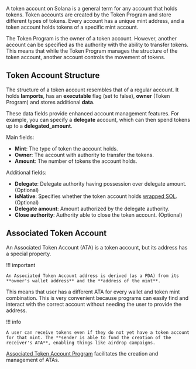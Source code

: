 A token account on Solana is a general term for any account that holds tokens. Token accounts are created by the Token Program and store different types of tokens. Every account has a unique mint address, and a token account holds tokens of a specific mint account.

The Token Program is the owner of a token account. However, another account can be specified as the authority with the ability to transfer tokens. This means that while the Token Program manages the structure of the token account, another account controls the movement of tokens.

## Token Account Structure

The structure of a token account resembles that of a regular account. It holds **lamports**, has an **executable** flag (set to false), **owner** (Token Program) and stores additional **data**.

These data fields provide enhanced account management features. For example, you can specify a **delegate** account, which can then spend tokens up to a **delegated_amount**.

Main fields:

- **Mint**: The type of token the account holds.
- **Owner**: The account with authority to transfer the tokens.
- **Amount**: The number of tokens the account holds.

Additional fields:

- **Delegate**: Delegate authority having possession over delegate amount. (Optional)
- **IsNative**: Specifies whether the token account holds [wrapped SOL](https://spl.solana.com/token#wrapping-sol). (Optional)
- **Delegate amount**: Amount authorized by the delegate authority.
- **Close authority**: Authority able to close the token account. (Optional)


## Associated Token Account

An Associated Token Account (ATA) is a token account, but its address has a special property.

!!! important

    An Associated Token Account address is derived (as a PDA) from its **owner's wallet address** and the **address of the mint**.

This means that user has a different ATA for every wallet and token mint combination. This is very convenient because programs can easily find and interact with the correct account without needing the user to provide the address.

!!! info

    A user can receive tokens even if they do not yet have a token account for that mint. The **sender is able to fund the creation of the receiver's ATA**, enabling things like airdrop campaigns.

[Associated Token Account Program](https://spl.solana.com/associated-token-account) facilitates the creation and management of ATAs.
